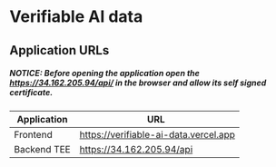 # Verifiable AI data

## Application URLs

##### NOTICE: Before opening the application open the https://34.162.205.94/api/ in the browser and allow its self signed certificate.

| Application | URL                                   |
| ----------- | ------------------------------------- |
| Frontend    | https://verifiable-ai-data.vercel.app |
| Backend TEE | https://34.162.205.94/api             |
